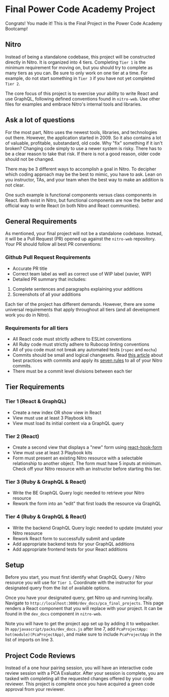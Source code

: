 # Final Power Code Academy Project

Congrats! You made it! This is the Final Project in the Power Code Academy Bootcamp!

## Nitro

Instead of being a standalone codebase, this project will be constructed directly in Nitro. It is organized into 4 tiers. Completing `Tier 1` is the minimum requirement for moving on, but you should try to complete as many tiers as you can. Be sure to only work on one tier at a time. For example, do not start something in `Tier 3` if you have not yet completed `Tier 2`.

The core focus of this project is to exercise your ability to write React and use GraphQL, following defined conventions found in `nitro-web`. Use other files for examples and embrace Nitro's internal tools and libraries.

## Ask a lot of questions

For the most part, Nitro uses the newest tools, libraries, and technologies out there. However, the application started in 2009. So it also contains a lot of valuable, profitable, substandard, old code. Why "fix" something if it isn't broken? Changing code simply to use a newer system is risky. There has to be a clear reason to take that risk. If there is not a good reason, older code should not be changed.

There may be 3 different ways to accomplish a goal in Nitro. To decipher which coding approach may be the best to mimic, you have to ask. Lean on you instructor, TAs, and your team when the best way to make an addition is not clear.

One such example is functional components versus class components in React. Both exist in Nitro, but functional components are now the better and official way to write React (in both Nitro and React communities).

## General Requirements

As mentioned, your final project will not be a standalone codebase. Instead, it will be a Pull Request (PR) opened up against the `nitro-web` repository. Your PR should follow all best PR conventions:

### Github Pull Request Requirements

- Accurate PR title
- Correct team label as well as correct use of WIP label (xavier, WIP)
- Detailed PR summary that includes:
1. Complete sentences and paragraphs explaining your additions
1. Screenshots of all your additions

Each tier of the project has different demands. However, there are some universal requirements that apply throughout all tiers (and all development work you do in Nitro).

### Requirements for all tiers

- All React code must strictly adhere to ESLint conventions
- All Ruby code must strictly adhere to Rubocop linting conventions
- All of you code must not break any automated tests (`rspec` and `mocha`)
- Commits should be small and logical changesets. Read [this article](https://chris.beams.io/posts/git-commit/) about best practices with commits and apply its [seven rules](https://chris.beams.io/posts/git-commit/#seven-rules) to all of your Nitro commits.
- There must be a commit level divisions between each tier

## Tier Requirements

### Tier 1 (React & GraphQL)

- Create a new index OR show view in React
- View must use at least 3 Playbook kits
- View must load its initial content via a GraphQL query

### Tier 2 (React)

- Create a second view that displays a "new" form using [react-hook-form](https://react-hook-form.com/)
- View must use at least 3 Playbook kits
- Form must present an existing Nitro resource with a selectable relationship to another object. The form must have 5 inputs at minimum. Check off your Nitro resource with an instructor before starting this tier.

### Tier 3 (Ruby & GraphQL & React)

- Write the BE GraphQL Query logic needed to retrieve your Nitro resource
- Rework the form into an "edit" that first loads the resource via GraphQL

### Tier 4 (Ruby & GraphQL & React)

- Write the backend GraphQL Query logic needed to update (mutate) your Nitro resource
- Rework React form to successfully submit and update
- Add appropriate backend tests for your GraphQL additions
- Add appropriate frontend tests for your React additions

## Setup

Before you start, you must first identify what GraphQL Query / Nitro resource you will use for `Tier 1`. Coordinate with the instructor for your designated query from the list of available options.

Once you have your designated query, get Nitro up and running locally. Navigate to `http://localhost:3000/dev_docs/pca_final_projects`. This page renders a React component that you will replace with your project. It can be found in the `dev_docs` component in `nitro-web`.

Note you will have to get the project app set up by adding it to webpacker. In `app/javascript/packs/dev_docs.js` after line 7, add `PcaProjectApp: hot(module)(PcaProjectApp)`, and make sure to include `PcaProjectApp` in the list of imports on line 3. 


## Project Code Reviews

Instead of a one hour pairing session, you will have an interactive code review session with a PCA Evaluator. After your session is complete, you are tasked with completing all the requested changes offered by your code reviewer. This project is complete once you have acquired a green code approval from your reviewer.

